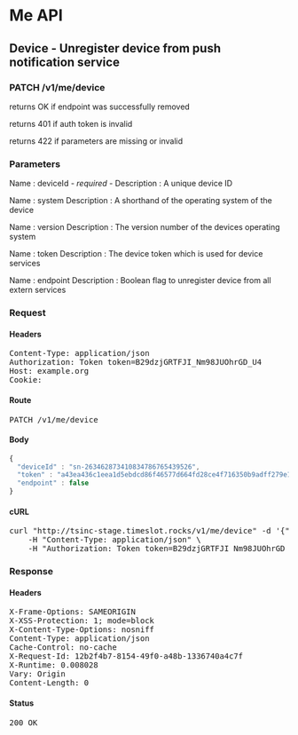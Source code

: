 # Me API

## Device - Unregister device from push notification service

### PATCH /v1/me/device

returns OK if endpoint was successfully removed

returns 401 if auth token is invalid

returns 422 if parameters are missing or invalid

### Parameters

Name : deviceId *- required -*
Description : A unique device ID

Name : system
Description : A shorthand of the operating system of the device

Name : version
Description : The version number of the devices operating system

Name : token
Description : The device token which is used for device services

Name : endpoint
Description : Boolean flag to unregister device from all extern services

### Request

#### Headers

<pre>Content-Type: application/json
Authorization: Token token=B29dzjGRTFJI_Nm98JUOhrGD_U4
Host: example.org
Cookie: </pre>

#### Route

<pre>PATCH /v1/me/device</pre>

#### Body
```javascript
{
  "deviceId" : "sn-263462873410834786765439526",
  "token" : "a43ea436c1eea1d5ebdcd86f46577d664fd28ce4f716350b9adff279e1bbc2e1",
  "endpoint" : false
}
```


#### cURL

<pre class="request">curl &quot;http://tsinc-stage.timeslot.rocks/v1/me/device&quot; -d &#39;{&quot;deviceId&quot;:&quot;sn-263462873410834786765439526&quot;,&quot;token&quot;:&quot;a43ea436c1eea1d5ebdcd86f46577d664fd28ce4f716350b9adff279e1bbc2e1&quot;,&quot;endpoint&quot;:false}&#39; -X PATCH \
	-H &quot;Content-Type: application/json&quot; \
	-H &quot;Authorization: Token token=B29dzjGRTFJI_Nm98JUOhrGD_U4&quot;</pre>

### Response

#### Headers

<pre>X-Frame-Options: SAMEORIGIN
X-XSS-Protection: 1; mode=block
X-Content-Type-Options: nosniff
Content-Type: application/json
Cache-Control: no-cache
X-Request-Id: 12b2f4b7-8154-49f0-a48b-1336740a4c7f
X-Runtime: 0.008028
Vary: Origin
Content-Length: 0</pre>

#### Status

<pre>200 OK</pre>

